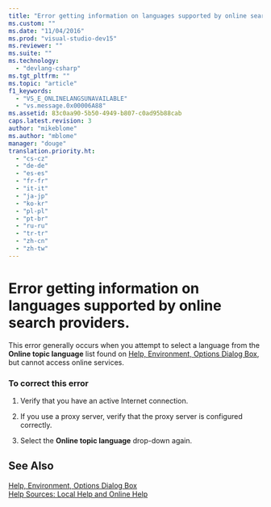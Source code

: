 ```yaml
---
title: "Error getting information on languages supported by online search providers. | Microsoft Docs"
ms.custom: ""
ms.date: "11/04/2016"
ms.prod: "visual-studio-dev15"
ms.reviewer: ""
ms.suite: ""
ms.technology: 
  - "devlang-csharp"
ms.tgt_pltfrm: ""
ms.topic: "article"
f1_keywords: 
  - "VS_E_ONLINELANGSUNAVAILABLE"
  - "vs.message.0x00006A88"
ms.assetid: 83c0aa90-5b50-4949-b807-c0ad95b88cab
caps.latest.revision: 3
author: "mikeblome"
ms.author: "mblome"
manager: "douge"
translation.priority.ht: 
  - "cs-cz"
  - "de-de"
  - "es-es"
  - "fr-fr"
  - "it-it"
  - "ja-jp"
  - "ko-kr"
  - "pl-pl"
  - "pt-br"
  - "ru-ru"
  - "tr-tr"
  - "zh-cn"
  - "zh-tw"
---
```

# Error getting information on languages supported by online search providers.
This error generally occurs when you attempt to select a language from the **Online topic language** list found on [Help, Environment, Options Dialog Box](http://msdn.microsoft.com/en-us/a2a5dff5-70a5-4f14-bf4c-66793894de6a), but cannot access online services.  
  
### To correct this error  
  
1.  Verify that you have an active Internet connection.  
  
2.  If you use a proxy server, verify that the proxy server is configured correctly.  
  
3.  Select the **Online topic language** drop-down again.  
  
## See Also  
 [Help, Environment, Options Dialog Box](http://msdn.microsoft.com/en-us/a2a5dff5-70a5-4f14-bf4c-66793894de6a)   
 [Help Sources: Local Help and Online Help](http://msdn.microsoft.com/en-us/79226b56-c543-45d8-b8e6-beeb988a3e21)